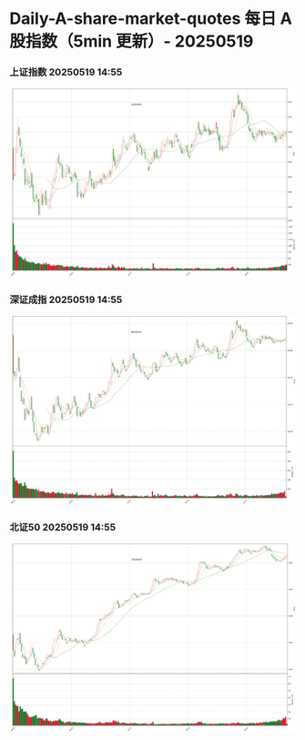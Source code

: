 
# Daily-A-share-market-quotes 每日 A 股指数（5min 更新）- 20250519

### 上证指数 20250519 14:55
![](./fig/2025/5/20250519-sh000001.png)

### 深证成指 20250519 14:55
![](./fig/2025/5/20250519-sz399001.png)

### 北证50 20250519 14:55
![](./fig/2025/5/20250519-bj899050.png)
